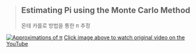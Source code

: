 > ## Estimating Pi using the Monte Carlo Method
>
> 몬테 카를로 방법을 통한 π 추정

[![Approximations of π](https://github.com/kusakina0608/Python/blob/master/Monte-Carlo%20Simulation/Approximations%20of%20%CF%80.gif?raw=true)](https://youtu.be/pSdoKAzCyAY)
[Click image above to watch original video on the YouTube](https://youtu.be/pSdoKAzCyAY)
